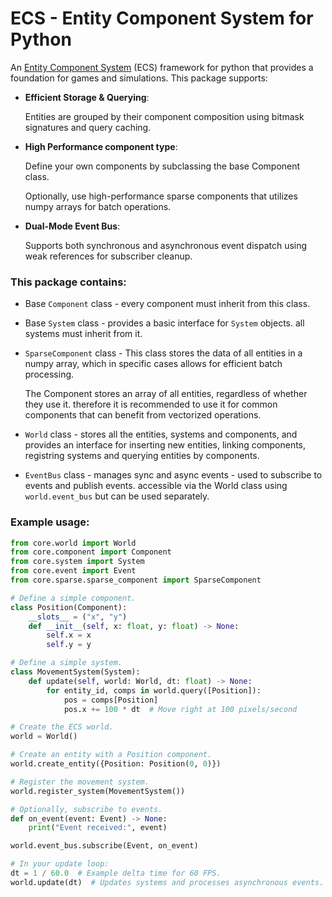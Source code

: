 # ECS - Entity Component System for Python

An [Entity Component System](https://en.wikipedia.org/wiki/Entity_component_system) (ECS) framework for python that provides a foundation for games and simulations.
This package supports:

- **Efficient Storage & Querying**:
    
    Entities are grouped by their component composition using bitmask signatures and query caching.

- **High Performance component type**:

    Define your own components by subclassing the base Component class.

    Optionally, use high-performance sparse components that utilizes numpy arrays for batch operations.

- **Dual-Mode Event Bus**:

    Supports both synchronous and asynchronous event dispatch using weak references for subscriber cleanup.


### This package contains:

- Base `Component` class - every component must inherit from this class.
- Base `System` class - provides a basic interface for `System` objects. all systems must inherit from it.
- `SparseComponent` class - This class stores the data of all entities in a numpy array, which in specific cases allows for efficient batch processing.
    
    The Component stores an array of all entities, regardless of whether they use it. therefore it is recommended to use it for common components that can benefit from vectorized operations.
- `World` class - stores all the entities, systems and components, and provides an interface for inserting new entities, linking components, registring systems
    and querying entities by components.
- `EventBus` class - manages sync and async events - used to subscribe to events and publish events. accessible via the World class using `world.event_bus` but can be used separately.


### Example usage:
```python
from core.world import World
from core.component import Component
from core.system import System
from core.event import Event
from core.sparse.sparse_component import SparseComponent

# Define a simple component.
class Position(Component):
    __slots__ = ("x", "y")
    def __init__(self, x: float, y: float) -> None:
        self.x = x
        self.y = y

# Define a simple system.
class MovementSystem(System):
    def update(self, world: World, dt: float) -> None:
        for entity_id, comps in world.query([Position]):
            pos = comps[Position]
            pos.x += 100 * dt  # Move right at 100 pixels/second

# Create the ECS world.
world = World()

# Create an entity with a Position component.
world.create_entity({Position: Position(0, 0)})

# Register the movement system.
world.register_system(MovementSystem())

# Optionally, subscribe to events.
def on_event(event: Event) -> None:
    print("Event received:", event)

world.event_bus.subscribe(Event, on_event)

# In your update loop:
dt = 1 / 60.0  # Example delta time for 60 FPS.
world.update(dt)  # Updates systems and processes asynchronous events.
```